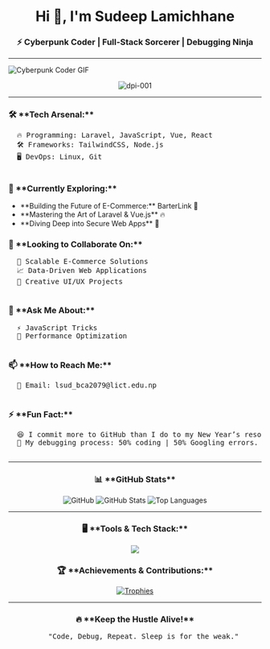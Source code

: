 
  <!-- Profile Introduction -->
  <h1 align='center'>Hi 👋, I'm Sudeep Lamichhane</h1>
  <h3 align='center'>⚡ Cyberpunk Coder | Full-Stack Sorcerer | Debugging Ninja</h3>
  <hr>
<div class="flex justify-center">
  <img src="https://media1.giphy.com/media/v1.Y2lkPTc5MGI3NjExbDNlM3N3OGFteDV0YXh6a2JrbDJnbnBjdzdvNmlqMzBrc294aXUzZSZlcD12MV9pbnRlcm5hbF9naWZfYnlfaWQmY3Q9Zw/Pt885kr3YnYMox4PeV/giphy.gif" alt="Cyberpunk Coder GIF" class="w-40 h-40 object-cover rounded-full">
</div>



   

  <p align="center">
    <img src="https://komarev.com/ghpvc/?username=dpi-001&label=Profile%20views&color=green&style=flat" alt="dpi-001" />
  </p>

  <hr>

  <h3>🛠 **Tech Arsenal:**</h3>
  <pre>
  🔥 Programming: Laravel, JavaScript, Vue, React
  🛠 Frameworks: TailwindCSS, Node.js
  🖥 DevOps: Linux, Git
  </pre>

  <h3>🚀 **Currently Exploring:**</h3>
  <ul>
    <li>**Building the Future of E-Commerce:** BarterLink 🏪</li>
    <li>**Mastering the Art of Laravel & Vue.js** 🔥</li>
    <li>**Diving Deep into Secure Web Apps** 🔐</li>
  </ul>

  <h3>🤝 **Looking to Collaborate On:**</h3>
  <pre>
  🛒 Scalable E-Commerce Solutions
  📈 Data-Driven Web Applications
  🎨 Creative UI/UX Projects
  </pre>

  <h3>💬 **Ask Me About:**</h3>
  <pre>
  ⚡ JavaScript Tricks
  🚀 Performance Optimization
  </pre>

  <h3>📫 **How to Reach Me:**</h3>
  <pre>
  📩 Email: lsud_bca2079@lict.edu.np
  </pre>

  <h3>⚡ **Fun Fact:**</h3>
  <pre>
  😆 I commit more to GitHub than I do to my New Year’s resolutions!
  🔧 My debugging process: 50% coding | 50% Googling errors.
  </pre>

  <hr>

  <!-- GitHub Stats -->
  <h3 align="center">📊 **GitHub Stats**</h3>
  <div class="stats" align="center">
    <img src="https://github-readme-streak-stats.herokuapp.com/?user=dpi-001&theme=gruvbox&hide_border=true" alt="GitHub" />
    <img src="https://github-readme-stats.vercel.app/api?username=dpi-001&show_icons=true&theme=gruvbox&hide_border=true" alt="GitHub Stats" />
    <img src="https://github-readme-stats.vercel.app/api/top-langs?username=dpi-001&show_icons=true&theme=gruvbox&layout=compact&hide_border=true" alt="Top Languages" />
  </div>

  <hr>

  <h3 align="center">🖥 **Tools & Tech Stack:**</h3>
  <div class="tools" align="center">
    <img src="https://skillicons.dev/icons?i=html,css,js,laravel,vue,react,nodejs,tailwind,git,github,php,mysql,linux" />
  </div>

  <h3 align="center">🏆 **Achievements & Contributions:**</h3>
  <p align="center">
    <a href="https://github.com/ryo-ma/github-profile-trophy">
      <img src="https://github-profile-trophy.vercel.app/?username=dpi-001&theme=darkhub" alt="Trophies" />
    </a>
  </p>

  <hr>

  <h3 align="center">🔥 **Keep the Hustle Alive!**</h3>
  <pre align="center">
    "Code, Debug, Repeat. Sleep is for the weak."
  </pre>
